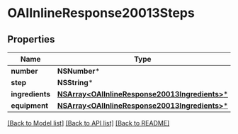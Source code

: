 # OAIInlineResponse20013Steps

## Properties
Name | Type | Description | Notes
------------ | ------------- | ------------- | -------------
**number** | **NSNumber*** |  | 
**step** | **NSString*** |  | 
**ingredients** | [**NSArray&lt;OAIInlineResponse20013Ingredients&gt;***](OAIInlineResponse20013Ingredients.md) |  | [optional] 
**equipment** | [**NSArray&lt;OAIInlineResponse20013Ingredients&gt;***](OAIInlineResponse20013Ingredients.md) |  | [optional] 

[[Back to Model list]](../README.md#documentation-for-models) [[Back to API list]](../README.md#documentation-for-api-endpoints) [[Back to README]](../README.md)


